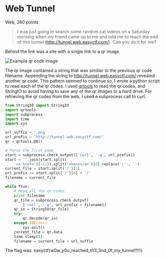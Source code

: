 
# Web Tunnel
Web, 260 points  

>I was just going to search some random cat videos on a Saturday morning when my friend came up to me and told me to reach the end of this tunnel (http://tunnel.web.easyctf.com/). Can you do it for me?

Behind the link was a site with a single link to a qr image.

![Example qr code image](./qrcode.png)

The qr image contained a string that was similiar to the previous qr code filename. Appending the string to http://tunnel.web.easyctf.com/ revealed another qr code. This pattern seemed to continue so, I wrote a python script to read each of the qr codes. I used [qrtools](https://github.com/primetang/qrtools) to read the qr codes, and StringIO to avoid having to save any of the qr images to a hard drive. For retrieving the qr codes from the web, I used a subprocess call to curl. 

``` python
from StringIO import StringIO
import qrtools
import subprocess
import time
import sys

url_suffix = '.png' 
url_prefix = 'http://tunnel.web.easyctf.com/'
qr = qrtools.QR()

# Parse the first page
start = subprocess.check_output(['curl', '-q', url_prefix])
start = ''.join(start.split(
    '<a href=')[-1:]).split('>here</a>')[0].replace('\'', '')
current_file = start.split('/')[1]
url_prefix += start.split('/')[0] + '/'
filename = current_file

while True:
    # Read all the qr codes
    print filename
    qr_file = subprocess.check_output(
        ['curl', '-q', url_prefix + filename])
    qr_io = StringIO(qr_file)
    try:
        qr.decode(qr_io)
    except IOError:
        sys.exit()
    current_file = qr.data
    time.sleep(1)
    filename = current_file + url_suffix
```

The flag was: easyctf{w0w_y0u_reached_th3_3nd_0f_my_tunnel!!!!!}
